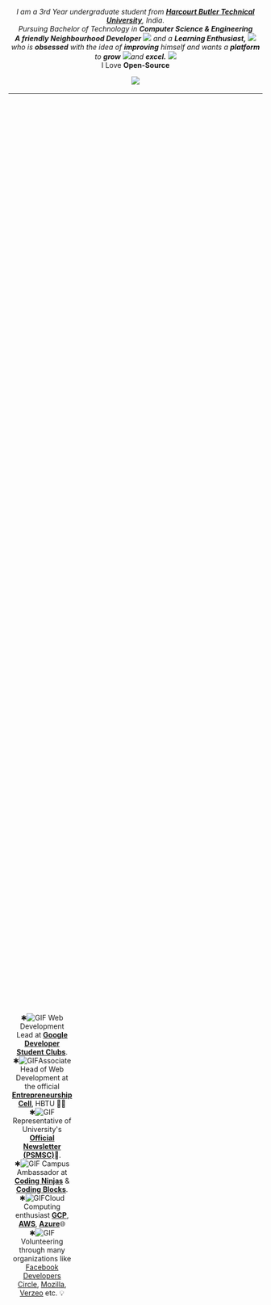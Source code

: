 
<p align="center">
  <em>
    I am a 3rd Year undergraduate student from <a href="https://hbtu.ac.in/"> <b>Harcourt Butler Technical University</b></a>, India.<br>
    Pursuing Bachelor of Technology in <b>Computer Science & Engineering</b><br>
    <b>A friendly Neighbourhood Developer</b> <img src="https://raw.githubusercontent.com/mohitjaisal/ImageStore/master/Readme-MohitJaisal/GIFs/1-Developer.gif" width="30px"> and a <b>Learning    Enthusiast,</b>&nbsp;<img src="https://raw.githubusercontent.com/mohitjaisal/ImageStore/master/Readme-MohitJaisal/GIFs/2-Designer.gif" width="36px">  who is <b>obsessed</b>
    with the idea of <b>improving</b> himself and wants a <b>platform</b> to 
    <b>grow</b> <img src="https://raw.githubusercontent.com/mohitjaisal/ImageStore/master/Readme-MohitJaisal/GIFs/3-Rocket.gif" width="18px">and 
    <b>excel.</b> <img src="https://raw.githubusercontent.com/mohitjaisal/ImageStore/master/Readme-MohitJaisal/GIFs/4-Medal.gif" width="20px">   </em>  <br>
    I Love <b>Open-Source</b> <br>
</h1>
</p>

<p align="center">
<p align="center"> <img src="https://komarev.com/ghpvc/?username=mohitjaisal&color=red" /> </p>
</p>

<table>
  <td width="50%">
<p align="center">
  ✱<img alt="GIF" src="https://github.com/mohitjaisal/ImageStore/blob/master/RawImages/dsc_logo.png" width="20vw"/> Web Development Lead at <a href="https://dsc.hbtu.in/team"><b> Google Developer Student Clubs</b></a>.
<br>
✱<img alt="GIF" src="https://raw.githubusercontent.com/mohitjaisal/ImageStore/master/Readme-MohitJaisal/GIFs/5-wave.gif" width="20vw" />Associate Head of Web Development at the official <a href="https://ecellhbtu.org/"> <b>Entrepreneurship Cell</b></a>, HBTU 👨‍💻
<br>
✱<img alt="GIF" src="https://raw.githubusercontent.com/mohitjaisal/ImageStore/master/Readme-MohitJaisal/GIFs/6-gandalf_parrot.gif" width="20vw" /> Representative of University's <a href="https://psmsc.hbtu.in/"><b>Official Newsletter (PSMSC)</b></a>💪.
<br>
✱<img alt="GIF" src="https://raw.githubusercontent.com/mohitjaisal/ImageStore/master/Readme-MohitJaisal/GIFs/7-headbang.gif" width="20vw" /> Campus Ambassador at <a href="https://codingninjas.com"><b>Coding Ninjas</b></a> & <a href="https://codingblocks.com"><b>Coding Blocks</b></a>.
<br>
✱<img alt="GIF" src="https://raw.githubusercontent.com/mohitjaisal/ImageStore/master/Readme-MohitJaisal/GIFs/8-hmm.gif" width="20vw" />Cloud Computing enthusiast <a href="https://www.qwiklabs.com/public_profiles/f0f1c629-0347-402c-be37-b8f8c49fbe3e"><b>GCP</b></a>, <a href="https://www.coursera.org/account/accomplishments/verify/A2HGLPC8T9N3"><b>AWS</b></a>, <a href="https://drive.google.com/file/d/1dSuTiq8b5n4GI0Vtinr6Msel9c2p9xA3/view"><b>Azure</b></a>🌐
<br>
✱<img alt="GIF" src="https://raw.githubusercontent.com/mohitjaisal/ImageStore/master/Readme-MohitJaisal/GIFs/9-coin.gif" width="20vw" /> Volunteering through many organizations like <a href="https://developers.facebook.com/developercircles/">Facebook Developers Circle</a>, <a href="https://support.mozilla.org/en-US/user/mohitjaisal">Mozilla</a>, <a href="https://verzeo.in/">Verzeo</a> etc. 💡
<br>
</p>
</td>
<td width="50%">
  
  <p align="center">
  
  <a href="https://mohitjaisal.com">
    <img src="https://raw.githubusercontent.com/mohitjaisal/ImageStore/ba820b0a2614a28dd57677aa425352a482a312ef/SvgStore/Social-Media-Icons/globe-americas-solid.svg" height="45px" style="margin: 500px;" />
  </a>&nbsp; &nbsp; &nbsp;
  <a href="https://www.linkedin.com/in/mohitjaisal">
    <img src="https://raw.githubusercontent.com/alexnaiman/alexnaiman/master/resources/linkedin.webp" height="45px" style="margin: 500px;" />
  </a>&nbsp; &nbsp; &nbsp;
  <a href="https://mohitjaisal.medium.com">
    <img src="https://github.com/ShushantRaghuvanshi/random/blob/main/medium.svg" height="45px" style="margin: 500px;" />
  </a>&nbsp; &nbsp; &nbsp;
  <a href="mailto:mohitjaisal.com@gmail.com">
    <img src="https://raw.githubusercontent.com/alexnaiman/alexnaiman/master/resources/gmail.png" height="40px" style="margin: 500px;" />
  </a>
  
</p>
  
 <img align="right" alt="Mohit Jaisal's github stats" src="https://github-readme-stats.vercel.app/api?username=mohitjaisal&show_icons=true&hide_border=true"/>
</td>
  </table>
<br>

<h2 align="center"> Programming Skills</h2>

<a href="https://mohitjaisal.com">
<p>
   
  <code><img width="10%" src="https://github.com/mohitjaisal/ImageStore/blob/master/Readme-MohitJaisal/Programming-Skills/1c.png"></code>
  <code><img width="10%" src="https://github.com/mohitjaisal/ImageStore/blob/master/Readme-MohitJaisal/Programming-Skills/2cpp.png"></code>
  <code><img width="10%" src="https://github.com/mohitjaisal/ImageStore/blob/master/Readme-MohitJaisal/Programming-Skills/4js.png"></code>
  <code><img width="10%" src="https://github.com/mohitjaisal/ImageStore/blob/master/Readme-MohitJaisal/Programming-Skills/5html.png"></code>
  <code><img width="10%" src="https://github.com/mohitjaisal/ImageStore/blob/master/Readme-MohitJaisal/Programming-Skills/6css.png"></code>
  <code><img width="10%" src="https://github.com/mohitjaisal/ImageStore/blob/master/Readme-MohitJaisal/Programming-Skills/7.jquery.svg"></code>
  <code><img width="10%" src="https://github.com/mohitjaisal/ImageStore/blob/master/Readme-MohitJaisal/Programming-Skills/8.bootstrap.svg"></code>
  <code><img width="10%" src="https://github.com/mohitjaisal/ImageStore/blob/master/Readme-MohitJaisal/Programming-Skills/15.sass.svg"></code>
  <code><img width="10%" src="https://github.com/mohitjaisal/ImageStore/blob/master/Readme-MohitJaisal/Programming-Skills/9.nodejs.svg"></code>
  <code><img width="10%" src="https://github.com/mohitjaisal/ImageStore/blob/master/Readme-MohitJaisal/Programming-Skills/10.expressjs.svg"></code>
  <code><img width="10%" src="https://github.com/mohitjaisal/ImageStore/blob/master/Readme-MohitJaisal/Programming-Skills/11.npm.svg"></code>
  <code><img width="10%" src="https://github.com/mohitjaisal/ImageStore/blob/master/Readme-MohitJaisal/Programming-Skills/12.reactjs.svg"></code>
  <code><img width="10%" src="https://github.com/mohitjaisal/ImageStore/blob/master/Readme-MohitJaisal/Programming-Skills/13.firebase.svg"></code>
  <code><img width="10%" src="https://github.com/mohitjaisal/ImageStore/blob/master/Readme-MohitJaisal/Programming-Skills/14.mongodb.svg"></code>
  <code><img width="10%" src="https://github.com/mohitjaisal/ImageStore/blob/master/Readme-MohitJaisal/Programming-Skills/16.gatsbyjs.svg"></code>
  <code><img width="10%" src="https://github.com/mohitjaisal/ImageStore/blob/master/Readme-MohitJaisal/Programming-Skills/30.xd.svg"></code>
  <code><img width="10%" src="https://github.com/mohitjaisal/ImageStore/blob/master/Readme-MohitJaisal/Programming-Skills/17.heroku.svg"></code>
  <code><img width="10%" src="https://github.com/mohitjaisal/ImageStore/blob/master/Readme-MohitJaisal/Programming-Skills/18.postman.svg"></code>
  <code><img width="10%" src="https://github.com/mohitjaisal/ImageStore/blob/master/Readme-MohitJaisal/Programming-Skills/19.netlify.svg"></code>
  <code><img width="10%" src="https://github.com/mohitjaisal/ImageStore/blob/master/Readme-MohitJaisal/Programming-Skills/21.microsoft-azure.svg"></code>
  <code><img width="10%" src="https://github.com/mohitjaisal/ImageStore/blob/master/Readme-MohitJaisal/Programming-Skills/24.google-cloud.svg"></code>
  <code><img width="10%" src="https://github.com/mohitjaisal/ImageStore/blob/master/Readme-MohitJaisal/Programming-Skills/26.git.svg"></code>
  <code><img width="10%" src="https://github.com/mohitjaisal/ImageStore/blob/master/Readme-MohitJaisal/Programming-Skills/27.github.svg"></code>
  <code><img width="10%" src="https://github.com/mohitjaisal/ImageStore/blob/master/Readme-MohitJaisal/Programming-Skills/28.visualstudio-code.svg"></code>
  


</p>
</a>
<br>

<h2 align="center"> My Recent post on Medium!</h2>

<a target="_blank" href="https://github-readme-medium-recent-article.vercel.app/medium/@mohitjaisal/0"><img src="https://github-readme-medium-recent-article.vercel.app/medium/@mohitjaisal/0" alt="Recent Article 0"> 
<a target="_blank" href="https://github-readme-medium-recent-article.vercel.app/medium/@mohitjaisal/1"><img src="https://github-readme-medium-recent-article.vercel.app/medium/@mohitjaisal/1" alt="Recent Article 1">   

 
  
  
<p align="center">
<a href="https://mohitjaisal.medium.com">
    <img src="https://www.vectorlogo.zone/logos/medium/medium-ar21.svg" height="45px" style="margin: 500px;" />
  </a>&nbsp; &nbsp; &nbsp;
  <a href="https://dev.to/mohitjaisal">
    <img src="https://www.vectorlogo.zone/logos/devto/devto-ar21.svg" height="45px" style="margin: 500px;" />
  </a>

</p>

